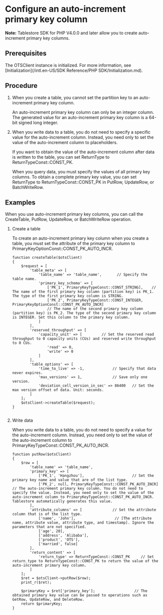 # Configure an auto-increment primary key column

**Note:** Tablestore SDK for PHP V4.0.0 and later allow you to create auto-increment primary key columns.

## Prerequisites

The OTSClient instance is initialized. For more information, see [Initialization](/intl.en-US/SDK Reference/PHP SDK/Initialization.md).

## Procedure

1.  When you create a table, you cannot set the partition key to an auto-increment primary key column.

    An auto-increment primary key column can only be an integer column. The generated value for an auto-increment primary key column is a 64-bit signed long integer.

2.  When you write data to a table, you do not need to specify a specific value for the auto-increment column. Instead, you need only to set the value of the auto-increment column to placeholders.

    If you want to obtain the value of the auto-increment column after data is written to the table, you can set ReturnType to ReturnTypeConst::CONST\_PK.

    When you query data, you must specify the values of all primary key columns. To obtain a complete primary key value, you can set ReturnType to ReturnTypeConst::CONST\_PK in PutRow, UpdateRow, or BatchWriteRow.


## Examples

When you use auto-increment primary key columns, you can call the CreateTable, PutRow, UpdateRow, or BatchWriteRow operation.

1.  Create a table

    To create an auto-increment primary key column when you create a table, you must set the attribute of the primary key column to PrimaryKeyOptionConst::CONST\_PK\_AUTO\_INCR.

    ```
    function createTable($otsClient) 
    {
        $request = [
            'table_meta' => [
                'table_name' => 'table_name',       // Specify the table name.
                'primary_key_schema' => [
                    ['PK_1', PrimaryKeyTypeConst::CONST_STRING],    // The name of the first primary key column (partition key) is PK_1. The type of the first primary key column is STRING.
                    ['PK_2', PrimaryKeyTypeConst::CONST_INTEGER, PrimaryKeyOptionConst::CONST_PK_AUTO_INCR]
                    // The name of the second primary key column (partition key) is PK_2. The type of the second primary key column is INTEGER. Set this column to the primary key column.
                ]
            ],
            'reserved_throughput' => [
                'capacity_unit' => [         // Set the reserved read throughput to 0 capacity units (CUs) and reserved write throughput to 0 CUs.
                    'read' => 0,
                    'write' => 0
                ]
            ],
            'table_options' => [
                'time_to_live' => -1,             // Specify that data never expires.
                'max_versions' => 1,              // Save only one version.
                'deviation_cell_version_in_sec' => 86400   // Set the max version offset of data. Unit: seconds.
            ]
        ];
        $otsClient->createTable($request);
    }
                        
    ```

2.  Write data

    When you write data to a table, you do not need to specify a value for the auto-increment column. Instead, you need only to set the value of the auto-increment column to PrimaryKeyTypeConst::CONST\_PK\_AUTO\_INCR.

    ```
    function putRow($otsClient)
    {
        $row = [
            'table_name' => 'table_name',
            'primary_key' => [
                ['PK_1', 'Hangzhou'],                      // Set the primary key name and value that are of the list type.
                ['PK_2', null, PrimaryKeyTypeConst::CONST_PK_AUTO_INCR]    // The auto-increment primary key column. You do not need to specify the value. Instead, you need only to set the value of the auto-increment column to PrimaryKeyTypeConst::CONST_PK_AUTO_INCR. Tablestore automatically generates this value.
            ],
            'attribute_columns' => [              // Set the attribute column that is of the list type.
                ['name', 'John'],                  // [The attribute name, attribute value, attribute type, and timestamp]. Ignore the parameters that are not specified.
                ['age', 20],
                ['address', 'Alibaba'],
                ['product', 'OTS'],
                ['married', false]
            ],
            'return_content' => [
                'return_type' => ReturnTypeConst::CONST_PK     // Set return_type to ReturnTypeConst::CONST_PK to return the value of the auto-increment primary key column.
            ]
        ];
        $ret = $otsClient->putRow($row);
        print_r($ret);
    
        $primaryKey = $ret['primary_key'];                  // The obtained primary key value can be passed to operations such as GetRow, UpdateRow, and DeleteRow.
        return $primaryKey;
    }
    
                        
    ```


